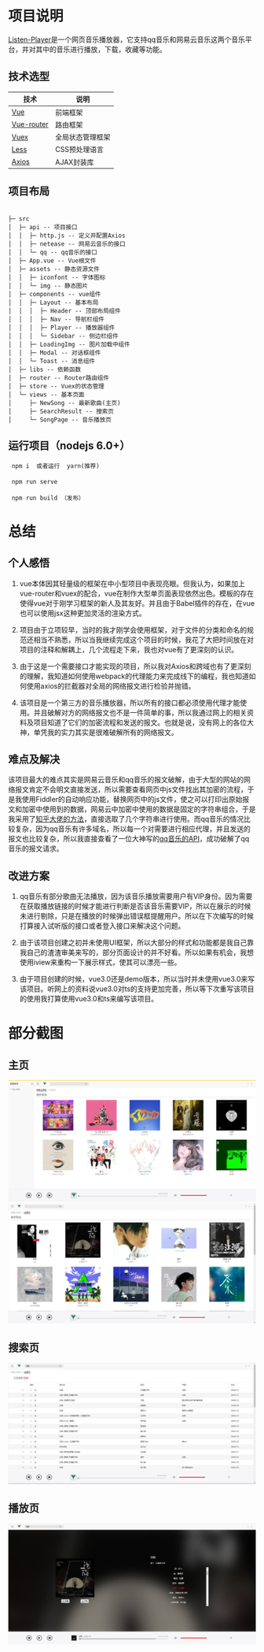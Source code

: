 # 项目说明

[Listen-Player](http://110.42.234.93/player/http://110.42.234.93/player/)是一个网页音乐播放器，它支持qq音乐和网易云音乐这两个音乐平台，并对其中的音乐进行播放，下载，收藏等功能。

## 技术选型

技术 | 说明
----|----
[Vue](https://cn.vuejs.org/) | 前端框架
[Vue-router](https://router.vuejs.org/zh/) | 路由框架
[Vuex](https://vuex.vuejs.org/zh/) | 全局状态管理框架
[Less](http://lesscss.org/) | CSS预处理语言
[Axios](https://github.com/axios/axios) | AJAX封装库

## 项目布局
```

├─ src
│  ├─ api -- 项目接口
│  │  ├─ http.js -- 定义并配置Axios
│  │  ├─ netease -- 网易云音乐的接口
│  │  └─ qq -- qq音乐的接口
│  ├─ App.vue -- Vue根文件
│  ├─ assets -- 静态资源文件
│  │  ├─ iconfont -- 字体图标
│  │  └─ img -- 静态图片
│  ├─ components -- vue组件
│  │  ├─ Layout -- 基本布局
│  │  │  ├─ Header -- 顶部布局组件
│  │  │  ├─ Nav -- 导航栏组件
│  │  │  ├─ Player -- 播放器组件
│  │  │  └─ Sidebar -- 侧边栏组件
│  │  ├─ LoadingImg -- 图片加载中组件
│  │  ├─ Modal -- 对话框组件
│  │  └─ Toast -- 消息组件
│  ├─ libs -- 依赖函数
│  ├─ router -- Router路由组件
│  ├─ store -- Vuex的状态管理
│  └─ views -- 基本页面
│     ├─ NewSong -- 最新歌曲(主页)
│     ├─ SearchResult -- 搜索页
│     └─ SongPage -- 音乐播放页

```

## 运行项目（nodejs 6.0+）

```
 npm i  或者运行  yarn(推荐)
  
 npm run serve

 npm run build （发布）
```

# 总结

## 个人感悟

1. vue本体因其轻量级的框架在中小型项目中表现亮眼。但我认为，如果加上vue-router和vuex的配合，vue在制作大型单页面表现依然出色。模板的存在使得vue对于刚学习框架的新人及其友好。并且由于Babel插件的存在，在vue也可以使用jsx这种更加灵活的渲染方式。

2. 项目由于立项较早，当时的我才刚学会使用框架，对于文件的分类和命名的规范还相当不熟悉，所以当我继续完成这个项目的时候，我花了大把时间放在对项目的注释和解耦上，几个流程走下来，我也对vue有了更深刻的认识。

3. 由于这是一个需要接口才能实现的项目，所以我对Axios和跨域也有了更深刻的理解，我知道如何使用webpack的代理能力来完成线下的编程，我也知道如何使用axios的拦截器对全局的网络报文进行检验并抛错。

4. 该项目是一个第三方的音乐播放器，所以所有的接口都必须使用代理才能使用。并且破解对方的网络报文也不是一件简单的事，所以我通过网上的相关资料及项目知道了它们的加密流程和发送的报文。也就是说，没有网上的各位大神，单凭我的实力其实是很难破解所有的网络报文。
   
## 难点及解决

  该项目最大的难点其实是网易云音乐和qq音乐的报文破解，由于大型的网站的网络报文肯定不会明文直接发送，所以需要查看网页中js文件找出其加密的流程，于是我使用Fiddler的自动响应功能，替换网页中的js文件，使之可以打印出原始报文和加密中使用到的数据，网易云中加密中使用的数据是固定的字符串组合，于是我采用了[知乎大佬的方法](https://www.zhihu.com/question/36081767/answer/140287795)，直接选取了几个字符串进行使用。而qq音乐的情况比较复杂，因为qq音乐有许多域名，所以每一个对需要进行相应代理，并且发送的报文也比较复杂，所以我直接查看了一位大神写的[qq音乐的API](https://github.com/Rain120/qq-music-api)，成功破解了qq音乐的报文请求。

## 改进方案

1. qq音乐有部分歌曲无法播放，因为该音乐播放需要用户有VIP身份。因为需要在获取播放链接的时候才能进行判断是否该音乐需要VIP，所以在展示的时候未进行剔除，只是在播放的时候弹出错误框提醒用户。所以在下次编写的时候打算接入试听版的接口或者登入接口来解决这个问题。

2. 由于该项目创建之初并未使用UI框架，所以大部分的样式和功能都是我自己靠我自己的渣渣审美来写的，部分页面设计的并不好看。所以如果有机会，我想使用iview来重构一下展示样式，使其可以漂亮一些。

3. 由于项目创建的时候，vue3.0还是demo版本，所以当时并未使用vue3.0来写该项目。听网上的资料说vue3.0对ts的支持更加完善，所以等下次重写该项目的使用我打算使用vue3.0和ts来编写该项目。

# 部分截图
## 主页

<img src="https://github.com/TPJTA/Listen-Player/blob/master/screen/%E7%BD%91%E6%98%93%E4%BA%91%E9%9F%B3%E4%B9%90.jpg"/>

<img src="https://github.com/TPJTA/Listen-Player/blob/master/screen/qq%E9%9F%B3%E4%B9%90.jpg"/>

## 搜索页

<img src="https://github.com/TPJTA/Listen-Player/blob/master/screen/%E6%90%9C%E7%B4%A2.jpg"/>

## 播放页

<img src="https://github.com/TPJTA/Listen-Player/blob/master/screen/%E6%92%AD%E6%94%BE%E9%A1%B5.jpg"/>


